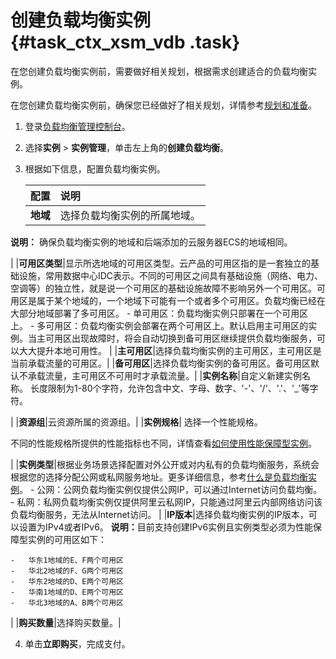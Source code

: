 # 创建负载均衡实例 {#task_ctx_xsm_vdb .task}

在您创建负载均衡实例前，需要做好相关规划，根据需求创建适合的负载均衡实例。

在您创建负载均衡实例前，确保您已经做好了相关规划，详情参考[规划和准备](../../../../intl.zh-CN/快速入门（旧版，即将下线）_废弃/规划和准备.md#)。

1.  登录[负载均衡管理控制台](https://slb.console.aliyun.com/slb/cn-hangzhou)。
2.  选择**实例** \> **实例管理**，单击左上角的**创建负载均衡**。
3.  根据如下信息，配置负载均衡实例。 

    |配置|说明|
    |:-|:-|
    |**地域**| 选择负载均衡实例的所属地域。

 **说明：** 确保负载均衡实例的地域和后端添加的云服务器ECS的地域相同。

 |
    |**可用区类型**|显示所选地域的可用区类型。云产品的可用区指的是一套独立的基础设施，常用数据中心IDC表示。不同的可用区之间具有基础设施（网络、电力、空调等）的独立性，就是说一个可用区的基础设施故障不影响另外一个可用区。可用区是属于某个地域的，一个地域下可能有一个或者多个可用区。负载均衡已经在大部分地域部署了多可用区。     -   单可用区：负载均衡实例只部署在一个可用区上。
    -   多可用区：负载均衡实例会部署在两个可用区上。默认启用主可用区的实例。当主可用区出现故障时，将会自动切换到备可用区继续提供负载均衡服务，可以大大提升本地可用性。
 |
    |**主可用区**|选择负载均衡实例的主可用区，主可用区是当前承载流量的可用区。|
    |**备可用区**|选择负载均衡实例的备可用区。备可用区默认不承载流量，主可用区不可用时才承载流量。|
    |**实例名称**|自定义新建实例名称。 长度限制为1-80个字符，允许包含中文、字母、数字、'-'、'/'、'.'、'\_'等字符。

 |
    |**资源组**|云资源所属的资源组。|
    |**实例规格**| 选择一个性能规格。

 不同的性能规格所提供的性能指标也不同，详情查看[如何使用性能保障型实例](../../../../intl.zh-CN/常见问题/常见问题/如何使用负载均衡性能保障型实例？.md#)。

 |
    |**实例类型**|根据业务场景选择配置对外公开或对内私有的负载均衡服务，系统会根据您的选择分配公网或私网服务地址。更多详细信息，参考[什么是负载均衡实例](intl.zh-CN/负载均衡实例/什么是负载均衡实例.md#)。     -   公网：公网负载均衡实例仅提供公网IP，可以通过Internet访问负载均衡。
    -   私网：私网负载均衡实例仅提供阿里云私网IP，只能通过阿里云内部网络访问该负载均衡服务，无法从Internet访问。
 |
    |**IP版本**|选择负载均衡实例的IP版本，可以设置为IPv4或者IPv6。 **说明：** ​目前支持创建IPv6实例且实例类型必须为性能保障型实例的可用区如下：

    -   华东1地域的E、F两个可用区
    -   华北2地域的F、G两个可用区
    -   华东2地域的D、E两个可用区
    -   华南1地域的D、E两个可用区
    -   华北3地域的A、B两个可用区
 |
    |**购买数量**|选择购买数量。|

4.  单击**立即购买**，完成支付。

